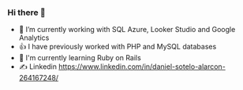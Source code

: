 ### Hi there 👋

- 🔭 I’m currently working with SQL Azure, Looker Studio and Google Analytics
- :+1: I have previously worked with PHP and MySQL databases
- 🌱 I'm currently learning Ruby on Rails
- :writing_hand: Linkedin https://www.linkedin.com/in/daniel-sotelo-alarcon-264167248/

<!--
**DanielSoteloA/DanielSoteloA** is a ✨ _special_ ✨ repository because its `README.md` (this file) appears on your GitHub profile.

Here are some ideas to get you started:

- 🔭 I’m currently working on ...
- 🌱 I’m currently learning ...
- 👯 I’m looking to collaborate on ...
- 🤔 I’m looking for help with ...
- 💬 Ask me about ...
- 📫 How to reach me: ...
- 😄 Pronouns: ...
- ⚡ Fun fact: ...
-->
